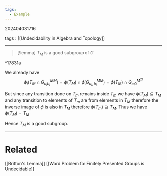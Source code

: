 ```yaml
---
tags:
  - Example
---
```


202404031716

tags : [[Undecidability in Algebra and Topology]]

---
>[!lemma] $T_M$  is a good subgroup of $G$

^17831a

We already have 
$$
\phi_{i}(T_{M}\cap G_{a_{i}b_{i}}^{MM}) = \phi(T_{M}) \cap \phi(G_{a_{i},b_{i}}^{MM}) = \phi(T_{M}) \cap G_{c_{i}0}^{M^21}
$$

But since any transition done on $T_m$ remains inside $T_m$ we have $\phi(T_M)\subseteq T_{M}$ and any transition to elements of $T_m$ are from elements in $T_M$ therefore the inverse image of $\phi$ is also in $T_M$ therefore $\phi(T_{m}) \supseteq T_{M}$. Thus we have $\phi(T_M)= T_M$

Hence $T_M$ is a good subgroup.

---
# Related
[[Britton's Lemma]]
[[Word Problem for Finitely Presented Groups is Undecidable]]
